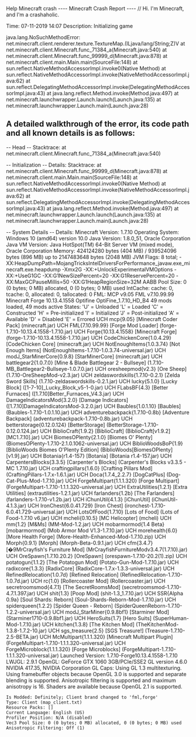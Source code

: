 Help Minecraft crash 
---- Minecraft Crash Report ----
// Hi. I'm Minecraft, and I'm a crashaholic.

Time: 07-11-2019 14:07
Description: Initializing game

java.lang.NoSuchMethodError: net.minecraft.client.renderer.texture.TextureMap.<init>(ILjava/lang/String;Z)V
	at net.minecraft.client.Minecraft.func_71384_a(Minecraft.java:540)
	at net.minecraft.client.Minecraft.func_99999_d(Minecraft.java:878)
	at net.minecraft.client.main.Main.main(SourceFile:148)
	at sun.reflect.NativeMethodAccessorImpl.invoke0(Native Method)
	at sun.reflect.NativeMethodAccessorImpl.invoke(NativeMethodAccessorImpl.java:62)
	at sun.reflect.DelegatingMethodAccessorImpl.invoke(DelegatingMethodAccessorImpl.java:43)
	at java.lang.reflect.Method.invoke(Method.java:497)
	at net.minecraft.launchwrapper.Launch.launch(Launch.java:135)
	at net.minecraft.launchwrapper.Launch.main(Launch.java:28)


A detailed walkthrough of the error, its code path and all known details is as follows:
---------------------------------------------------------------------------------------

-- Head --
Stacktrace:
	at net.minecraft.client.Minecraft.func_71384_a(Minecraft.java:540)

-- Initialization --
Details:
Stacktrace:
	at net.minecraft.client.Minecraft.func_99999_d(Minecraft.java:878)
	at net.minecraft.client.main.Main.main(SourceFile:148)
	at sun.reflect.NativeMethodAccessorImpl.invoke0(Native Method)
	at sun.reflect.NativeMethodAccessorImpl.invoke(NativeMethodAccessorImpl.java:62)
	at sun.reflect.DelegatingMethodAccessorImpl.invoke(DelegatingMethodAccessorImpl.java:43)
	at java.lang.reflect.Method.invoke(Method.java:497)
	at net.minecraft.launchwrapper.Launch.launch(Launch.java:135)
	at net.minecraft.launchwrapper.Launch.main(Launch.java:28)

-- System Details --
Details:
	Minecraft Version: 1.7.10
	Operating System: Windows 10 (amd64) version 10.0
	Java Version: 1.8.0_51, Oracle Corporation
	Java VM Version: Java HotSpot(TM) 64-Bit Server VM (mixed mode), Oracle Corporation
	Memory: 424124280 bytes (404 MB) / 939524096 bytes (896 MB) up to 2147483648 bytes (2048 MB)
	JVM Flags: 8 total; -XX:HeapDumpPath=MojangTricksIntelDriversForPerformance_javaw.exe_minecraft.exe.heapdump -Xmx2G -XX:+UnlockExperimentalVMOptions -XX:+UseG1GC -XX:G1NewSizePercent=20 -XX:G1ReservePercent=20 -XX:MaxGCPauseMillis=50 -XX:G1HeapRegionSize=32M
	AABB Pool Size: 0 (0 bytes; 0 MB) allocated, 0 (0 bytes; 0 MB) used
	IntCache: cache: 0, tcache: 0, allocated: 0, tallocated: 0
	FML: MCP v9.05 FML v7.10.99.99 Minecraft Forge 10.13.4.1558 Optifine OptiFine_1.7.10_HD_B4 49 mods loaded, 49 mods active
	States: 'U' = Unloaded 'L' = Loaded 'C' = Constructed 'H' = Pre-initialized 'I' = Initialized 'J' = Post-initialized 'A' = Available 'D' = Disabled 'E' = Errored
	UCH	mcp{9.05} [Minecraft Coder Pack] (minecraft.jar) 
	UCH	FML{7.10.99.99} [Forge Mod Loader] (forge-1.7.10-10.13.4.1558-1.7.10.jar) 
	UCH	Forge{10.13.4.1558} [Minecraft Forge] (forge-1.7.10-10.13.4.1558-1.7.10.jar) 
	UCH	CodeChickenCore{1.0.4.29} [CodeChicken Core] (minecraft.jar) 
	UCH	NotEnoughItems{1.0.3.74} [Not Enough Items] (NotEnoughItems-1.7.10-1.0.3.74-universal.jar) 
	UCH	modJ_StarMinerCore{0.9.8} [StarMinerCore] (minecraft.jar) 
	UCH	battlegear2{1.0.7.0} [Mine & Blade Battlegear 2 - Bullseye] (1.7.10-MB_Battlegear2-Bullseye-1.0.7.0.jar) 
	UCH	oresheepmod{v2.3} [Ore Sheep] (1.7.10-OreSheepMod-v2.3.jar) 
	UCH	zeldaswordskills{1.7.10-0.2.1} [Zelda Sword Skills] (1.7.10-zeldaswordskills-0.2.1.jar) 
	UCH	lucky{5.1.0} [Lucky Block] ([1-7-10]_Lucky_Block_v5-1-0.jar) 
	UCH	FLabsBF{4.3} [Better Furnaces] ([1.7.10]Better_Furnaces_V4.3.jar) 
	UCH	DamageIndicatorsMod{3.2.0} [Damage Indicators] ([1.7.10]DamageIndicatorsMod-3.2.0.jar) 
	UCH	Baubles{1.0.1.10} [Baubles] (Baubles-1.7.10-1.0.1.10.jar) 
	UCH	adventurebackpack{1.7.10-0.8b} [Adventure Backpack] (adventurebackpack-1.7.10-0.8b.jar) 
	UCH	betterstorage{0.12.0.124} [BetterStorage] (BetterStorage-1.7.10-0.12.0.124.jar) 
	UCH	BiblioCraft{1.9.2} [BiblioCraft] (BiblioCraft[v1.9.2][MC1.7.10].jar) 
	UCH	BiomesOPlenty{2.1.0} [Biomes O' Plenty] (BiomesOPlenty-1.7.10-2.1.0.1062-universal.jar) 
	UCH	BiblioWoodsBoP{1.9} [BiblioWoods Biomes O'Plenty Edition] (BiblioWoods[BiomesOPlenty][v1.9].jar) 
	UCH	Botania{r1.4-157} [Botania] (Botania r1.4-157.jar) 
	UCH	CarpentersBlocks{3.3.5} [Carpenter's Blocks] (Carpenter's Blocks v3.3.5 - MC 1.7.10.jar) 
	UCH	craftingpillars{1.6.0} [Crafting Pillars Mod] (CraftingPillars-1.7.x-1.6.1.jar) 
	UCH	Doca{1.7.4_2.2.7} [DogCatPlus] (Dog-Cat-Plus-Mod-1.7.10.jar) 
	UCH	ForgeMultipart{1.1.1.320} [Forge Multipart] (ForgeMultipart-1.7.10-1.1.1.320-universal.jar) 
	UCH	ExtraUtilities{1.2.1} [Extra Utilities] (extrautilities-1.2.1.jar) 
	UCH	farlanders{1.2b} [The Farlanders] (farlanders-1.7.10-v1.2b.jar) 
	UCH	iChunUtil{4.1.3} [iChunUtil] (iChunUtil-4.1.3.jar) 
	UCH	IronChest{6.0.41.729} [Iron Chest] (ironchest-1.7.10-6.0.41.729-universal.jar) 
	UCH	LotsOfFood{1.7.10} [Lots of Food] (Lots of Food-1.7.10 v6.jar) 
	UCH	mcheli{0.10.5} [MC Helicopter] (mcheli) 
	UCH	mm{1.2} [M&Ms] (MM-Mod-1.2.jar) 
	UCH	mobarmormod{1.4 Beta} [mobarmormod] (Mob Armor Mod V1.3-1.7.10.jar) 
	UCH	morehealth{6.0} [More Health Forge] (More-Health-Enhanced-Mod-1.7.10.zip) 
	UCH	Morph{0.9.1} [Morph] (Morph-Beta-0.9.1.jar) 
	UCH	cfm{3.4.7} [�9MrCrayfish's Furniture Mod] (MrCrayfishFurnitureModv3.4.7(1.7.10).jar) 
	UCH	OreSpawn{1.7.10.20.2} [OreSpawn] (orespawn-1.7.10-20.2(1).zip) 
	UCH	potatogun{1.1.2} [The Potatogun Mod] (Potato-Gun-Mod-1.7.10.jar) 
	UCH	radixcore{1.3.3} [RadixCore] (RadixCore-1.7.x-1.3.3-universal.jar) 
	UCH	RefinedRelocation{1.0.7d} [Refined Relocation] (RefinedRelocation-1.7.10-1.0.7d.jar) 
	UCH	rc{1.0} [Rollercoaster Mod] (Rollercoaster.jar) 
	UCH	secretroomsmod{4.7.1} [The SecretRoomsMod] (secretroomsmod-1.7.10-4.7.1.397.jar) 
	UCH	shit{1.3} [Poop Mod] (shit-1.3_1.7.10.jar) 
	UCH	SSR{Alpha 0.9a} [Soul Shards: Reborn] (Soul-Shards-Reborn-Mod-1.7.10.jar) 
	UCH	spiderqueen{1.2.2} [Spider Queen - Reborn] (SpiderQueenReborn-1.7.10-1.2.2-universal.jar) 
	UCH	modJ_StarMiner{0.9.8bf1} [Starminer Mod] (Starminer1710-0.9.8bf1.jar) 
	UCH	HeroSuits{1.7} [Hero Suits] (SuperHuman-Mod-1.7.10.jar) 
	UCH	kitchen{1.3.8} [The Kitchen Mod] (TheKitchenMod-1.3.8-1.7.2-10.jar) 
	UCH	sgs_treasure{2.5} [SGS Treasure!] (Treasure-1.7.10-2.5-BETA.jar) 
	UCH	McMultipart{1.1.1.320} [Minecraft Multipart Plugin] (ForgeMultipart-1.7.10-1.1.1.320-universal.jar) 
	UCH	ForgeMicroblock{1.1.1.320} [Forge Microblocks] (ForgeMultipart-1.7.10-1.1.1.320-universal.jar) 
	Launched Version: 1.7.10-Forge10.13.4.1558-1.7.10
	LWJGL: 2.9.1
	OpenGL: GeForce GTX 1060 3GB/PCIe/SSE2 GL version 4.6.0 NVIDIA 417.35, NVIDIA Corporation
	GL Caps: Using GL 1.3 multitexturing.
Using framebuffer objects because OpenGL 3.0 is supported and separate blending is supported.
Anisotropic filtering is supported and maximum anisotropy is 16.
Shaders are available because OpenGL 2.1 is supported.

	Is Modded: Definitely; Client brand changed to 'fml,forge'
	Type: Client (map_client.txt)
	Resource Packs: []
	Current Language: English (US)
	Profiler Position: N/A (disabled)
	Vec3 Pool Size: 0 (0 bytes; 0 MB) allocated, 0 (0 bytes; 0 MB) used
	Anisotropic Filtering: Off (1)
